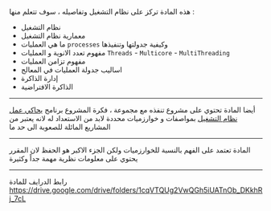 هذه المادة تركز على نظام التشغيل وتفاصيله ، سوف تتعلم منها :

* نظام التشغيل
* معمارية نظام التشغيل
* ما هي العمليات `processes` وكيفية جدولتها وتنفيذها
* مفهوم تعدد الانوية و العمليات `Threads` - `Multicore` - `MultiThreading`
* مفهوم تزامن العمليات
* اساليب جدولة العمليات في المعالج
* إدارة الذاكرة
* الذاكرة الافتراضية

---

أيضا المادة تحتوي على مشروع تنفذه مع مجموعة ، فكرة المشروع
برنامج [يحاكي عمل نظام التشغيل](https://github.com/DevMoath/operating-system-simulation) بمواصفات و خوارزميات محددة لابد
من الاستعداد له لانه يعتبر من المشاريع المائلة للصعوبة الى حد ما

---

المادة تعتمد على الفهم بالنسبة للخوارزميات ولكن الجزء الاكبر هو الحفظ لان المقرر يحتوي على معلومات نظرية مهمة جداً
وكثيرة

---
رابط الدرايف للمادة
https://drive.google.com/drive/folders/1cqVTQUg2VwQGh5iUATnOb_DKkhRj_7cL

